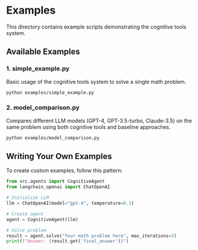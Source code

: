 # Examples

This directory contains example scripts demonstrating the cognitive tools system.

## Available Examples

### 1. simple_example.py
Basic usage of the cognitive tools system to solve a single math problem.

```bash
python examples/simple_example.py
```

### 2. model_comparison.py
Compares different LLM models (GPT-4, GPT-3.5-turbo, Claude-3.5) on the same problem using both cognitive tools and baseline approaches.

```bash
python examples/model_comparison.py
```

## Writing Your Own Examples

To create custom examples, follow this pattern:

```python
from src.agents import CognitiveAgent
from langchain_openai import ChatOpenAI

# Initialize LLM
llm = ChatOpenAI(model="gpt-4", temperature=0.1)

# Create agent
agent = CognitiveAgent(llm)

# Solve problem
result = agent.solve("Your math problem here", max_iterations=5)
print(f"Answer: {result.get('final_answer')}")
```